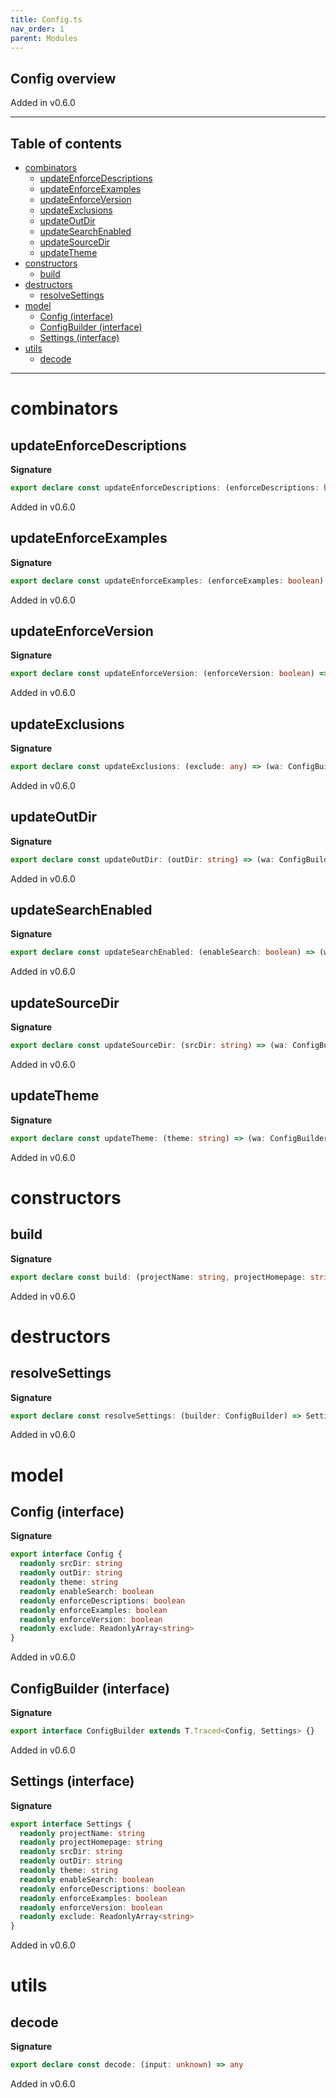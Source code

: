 ```yaml
---
title: Config.ts
nav_order: 1
parent: Modules
---
```


## Config overview

Added in v0.6.0

---

<h2 class="text-delta">Table of contents</h2>

- [combinators](#combinators)
  - [updateEnforceDescriptions](#updateenforcedescriptions)
  - [updateEnforceExamples](#updateenforceexamples)
  - [updateEnforceVersion](#updateenforceversion)
  - [updateExclusions](#updateexclusions)
  - [updateOutDir](#updateoutdir)
  - [updateSearchEnabled](#updatesearchenabled)
  - [updateSourceDir](#updatesourcedir)
  - [updateTheme](#updatetheme)
- [constructors](#constructors)
  - [build](#build)
- [destructors](#destructors)
  - [resolveSettings](#resolvesettings)
- [model](#model)
  - [Config (interface)](#config-interface)
  - [ConfigBuilder (interface)](#configbuilder-interface)
  - [Settings (interface)](#settings-interface)
- [utils](#utils)
  - [decode](#decode)

---

# combinators

## updateEnforceDescriptions

**Signature**

```ts
export declare const updateEnforceDescriptions: (enforceDescriptions: boolean) => (wa: ConfigBuilder) => ConfigBuilder
```

Added in v0.6.0

## updateEnforceExamples

**Signature**

```ts
export declare const updateEnforceExamples: (enforceExamples: boolean) => (wa: ConfigBuilder) => ConfigBuilder
```

Added in v0.6.0

## updateEnforceVersion

**Signature**

```ts
export declare const updateEnforceVersion: (enforceVersion: boolean) => (wa: ConfigBuilder) => ConfigBuilder
```

Added in v0.6.0

## updateExclusions

**Signature**

```ts
export declare const updateExclusions: (exclude: any) => (wa: ConfigBuilder) => ConfigBuilder
```

Added in v0.6.0

## updateOutDir

**Signature**

```ts
export declare const updateOutDir: (outDir: string) => (wa: ConfigBuilder) => ConfigBuilder
```

Added in v0.6.0

## updateSearchEnabled

**Signature**

```ts
export declare const updateSearchEnabled: (enableSearch: boolean) => (wa: ConfigBuilder) => ConfigBuilder
```

Added in v0.6.0

## updateSourceDir

**Signature**

```ts
export declare const updateSourceDir: (srcDir: string) => (wa: ConfigBuilder) => ConfigBuilder
```

Added in v0.6.0

## updateTheme

**Signature**

```ts
export declare const updateTheme: (theme: string) => (wa: ConfigBuilder) => ConfigBuilder
```

Added in v0.6.0

# constructors

## build

**Signature**

```ts
export declare const build: (projectName: string, projectHomepage: string) => ConfigBuilder
```

Added in v0.6.0

# destructors

## resolveSettings

**Signature**

```ts
export declare const resolveSettings: (builder: ConfigBuilder) => Settings
```

Added in v0.6.0

# model

## Config (interface)

**Signature**

```ts
export interface Config {
  readonly srcDir: string
  readonly outDir: string
  readonly theme: string
  readonly enableSearch: boolean
  readonly enforceDescriptions: boolean
  readonly enforceExamples: boolean
  readonly enforceVersion: boolean
  readonly exclude: ReadonlyArray<string>
}
```

Added in v0.6.0

## ConfigBuilder (interface)

**Signature**

```ts
export interface ConfigBuilder extends T.Traced<Config, Settings> {}
```

Added in v0.6.0

## Settings (interface)

**Signature**

```ts
export interface Settings {
  readonly projectName: string
  readonly projectHomepage: string
  readonly srcDir: string
  readonly outDir: string
  readonly theme: string
  readonly enableSearch: boolean
  readonly enforceDescriptions: boolean
  readonly enforceExamples: boolean
  readonly enforceVersion: boolean
  readonly exclude: ReadonlyArray<string>
}
```

Added in v0.6.0

# utils

## decode

**Signature**

```ts
export declare const decode: (input: unknown) => any
```

Added in v0.6.0

